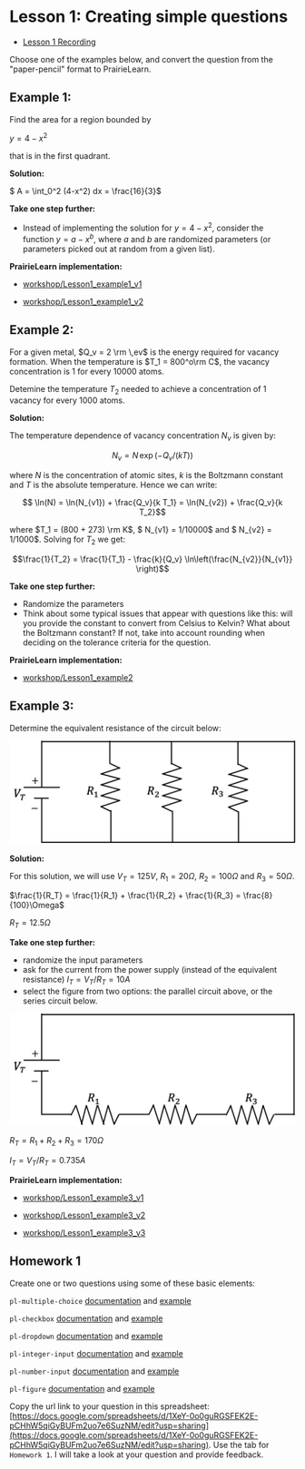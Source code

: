 # Lesson 1: Creating simple questions

- [Lesson 1 Recording](https://mediaspace.illinois.edu/media/t/1_8v9b8gqe/170964131)

Choose one of the examples below, and convert the question from the "paper-pencil" format to PrairieLearn.

## Example 1:

Find the area for a region bounded by

$y = 4 - x^2$

that is in the first quadrant.

**Solution:**

$ A = \int_0^2 (4-x^2) dx = \frac{16}{3}$

**Take one step further:**

- Instead of implementing the solution for $y = 4 - x^2$, consider the function $y = a - x^b$, where $a$ and $b$ are randomized parameters (or parameters picked out at random from a given list).

**PrairieLearn implementation:**

- [workshop/Lesson1\_example1\_v1](https://prairielearn.engr.illinois.edu/pl/course/108/question/8211618/preview)

- [workshop/Lesson1\_example1\_v2](https://prairielearn.engr.illinois.edu/pl/course/108/question/8211620/preview)


## Example 2:

For a given metal, $Q_v = 2 \rm \,ev$  is the energy required for vacancy formation. When the temperature is $T_1 = 800^o\rm C$, the vacancy concentration is 1 for every 10000 atoms.

Detemine the temperature $T_2$ needed to achieve a concentration of 1 vacancy for every 1000 atoms.

**Solution:**

The temperature dependence of vacancy concentration $N_v$ is given by:

$$ N_v = N \, \exp(-Q_v/(k T)) $$

where $N$ is the concentration of atomic sites, $k$ is the Boltzmann constant and $T$ is the absolute temperature. Hence we can write:

$$ \ln(N) = \ln(N_{v1}) + \frac{Q_v}{k T_1} = \ln(N_{v2}) + \frac{Q_v}{k T_2}$$

where $T_1 = (800 + 273) \rm K$, $ N_{v1} = 1/10000$ and $ N_{v2} = 1/1000$. Solving for $T_2$ we get:

$$\frac{1}{T_2} = \frac{1}{T_1} - \frac{k}{Q_v} \ln\left(\frac{N_{v2}}{N_{v1}} \right)$$

**Take one step further:**

- Randomize the parameters
- Think about some typical issues that appear with questions like this: will you provide the constant to convert from Celsius to Kelvin? What about the Boltzmann constant? If not, take into account rounding when deciding on the tolerance criteria for the question.

**PrairieLearn implementation:**

- [workshop/Lesson1\_example2](https://prairielearn.engr.illinois.edu/pl/course/108/question/8211621/preview)


## Example 3:

Determine the equivalent resistance of the circuit below:

![](figs/circ1.png)

**Solution:**

For this solution, we will use $V_T = 125V$, $R_1 = 20\Omega$, $R_2 = 100\Omega$ and $R_3 = 50\Omega$.

$\frac{1}{R_T} = \frac{1}{R_1} + \frac{1}{R_2} + \frac{1}{R_3} = \frac{8}{100}\Omega$

$R_T = 12.5 \Omega$


**Take one step further:**

- randomize the input parameters
- ask for the current from the power supply (instead of the equivalent resistance)
$I_T = V_T/R_T = 10 A$
- select the figure from two options: the parallel circuit above, or the series circuit below.

![](figs/circ2.png)

$R_T = R_1 + R_2 + R_3 = 170 \Omega$

$I_T = V_T/R_T = 0.735 A$

**PrairieLearn implementation:**

- [workshop/Lesson1\_example3\_v1](https://prairielearn.engr.illinois.edu/pl/course/108/question/8211622/preview)

- [workshop/Lesson1\_example3\_v2](https://prairielearn.engr.illinois.edu/pl/course/108/question/8211624/preview)

- [workshop/Lesson1\_example3\_v3](https://prairielearn.engr.illinois.edu/pl/course/108/question/8211623/preview)

## Homework 1

Create one or two questions using some of these basic elements:

`pl-multiple-choice` [documentation](https://prairielearn.readthedocs.io/en/latest/elements/#pl-multiple-choice-element) and [example](https://prairielearn.engr.illinois.edu/pl/course/108/question/6312319/preview)

`pl-checkbox` [documentation](https://prairielearn.readthedocs.io/en/latest/elements/#pl-checkbox-element) and [example](https://prairielearn.engr.illinois.edu/pl/course/108/question/1420145/preview)

`pl-dropdown` [documentation](https://prairielearn.readthedocs.io/en/latest/elements/#pl-dropdown-element) and [example](https://prairielearn.engr.illinois.edu/pl/course/108/question/7911603/preview)

`pl-integer-input` [documentation](https://prairielearn.readthedocs.io/en/latest/elements/#pl-integer-input-element) and [example](https://prairielearn.engr.illinois.edu/pl/course/108/question/3637014/preview)

`pl-number-input` [documentation](https://prairielearn.readthedocs.io/en/latest/elements/#pl-number-input-element) and [example](https://prairielearn.engr.illinois.edu/pl/course/108/question/3131525/preview)

`pl-figure` [documentation](https://prairielearn.readthedocs.io/en/latest/elements/#pl-figure-element) and [example](https://prairielearn.engr.illinois.edu/pl/course/108/question/611923/preview)

Copy the url link to your question in this spreadsheet:
[https://docs.google.com/spreadsheets/d/1XeY-0o0guRGSFEK2E-pCHhW5qiGyBUFm2uo7e6SuzNM/edit?usp=sharing](https://docs.google.com/spreadsheets/d/1XeY-0o0guRGSFEK2E-pCHhW5qiGyBUFm2uo7e6SuzNM/edit?usp=sharing).
Use the tab for `Homework 1`. I will take a look at your question and provide feedback.
